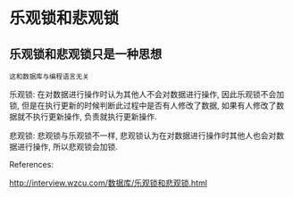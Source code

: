# 乐观锁和悲观锁

## 乐观锁和悲观锁只是一种思想

`这和数据库与编程语言无关`

乐观锁: 在对数据进行操作时认为其他人不会对数据进行操作, 因此乐观锁不会加锁, 但是在执行更新的时候判断此过程中是否有人修改了数据, 如果有人修改了数据就不执行更新操作, 负责就执行更新操作.

悲观锁: 悲观锁与乐观锁不一样, 悲观锁认为在对数据进行操作时其他人也会对数据进行操作, 所以悲观锁会加锁.

References:

http://interview.wzcu.com/数据库/乐观锁和悲观锁.html